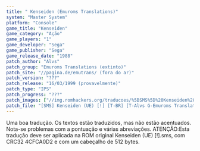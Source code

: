 ```yaml
---
title: " Kenseiden (Emuroms Translations)"
system: "Master System"
platform: "Console"
game_title: "Kenseiden"
game_category: "Ação"
game_players: "1"
game_developer: "Sega"
game_publisher: "Sega"
game_release_date: "1988"
patch_author: "Alvs"
patch_group: "Emuroms Translations (extinto)"
patch_site: "//pagina.de/emutrans/ (fora do ar)"
patch_version: "???"
patch_release: "16/03/1999 (provavelmente)"
patch_type: "IPS"
patch_progress: "???"
patch_images: ["//img.romhackers.org/traducoes/%5BSMS%5D%20Kenseiden%20-%20Emuroms%20Translations%20-%201.png","//img.romhackers.org/traducoes/%5BSMS%5D%20Kenseiden%20-%20Emuroms%20Translations%20-%202.png","//img.romhackers.org/traducoes/%5BSMS%5D%20Kenseiden%20-%20Emuroms%20Translations%20-%203.png"]
patch_file: "[SMS] Kenseiden (UE) [!] [T-BR] [T-Alvs G-Emuroms Translations] [A-1999].zip"
---
```

Uma boa tradução. Os textos estão traduzidos, mas não estão acentuados. Nota-se problemas com a pontuação e várias abreviações. ATENÇÃO:Esta tradução deve ser aplicada na ROM original Kenseiden (UE) [!].sms, com CRC32 4CFCA0D2 e com um cabeçalho de 512 bytes.